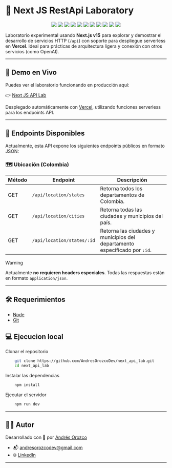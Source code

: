 # 🚀 Next JS RestApi Laboratory

<p align="center">
    <img src="https://img.shields.io/badge/Next.js-15.4.2-black?logo=next.js&logoColor=white" />
    <img src="https://img.shields.io/badge/React-19.1.0-61DAFB?logo=react&logoColor=black" />
    <img src="https://img.shields.io/badge/TypeScript-5.x-3178C6?logo=typescript&logoColor=white" />
    <img src="https://img.shields.io/badge/ESLint-9.x-4B32C3?logo=eslint&logoColor=white" />
    <img src="https://img.shields.io/badge/OpenAI-5.10.1-412991?logo=openai&logoColor=white" />
    <img src="https://img.shields.io/badge/Node.js-20.x-339933?logo=node.js&logoColor=white" />
    <img src="https://img.shields.io/badge/@types/react-19.x-blue?logo=react&logoColor=white" />
    <img src="https://img.shields.io/badge/@types/node-20.x-43853D?logo=node.js&logoColor=white" />
    <img src="https://img.shields.io/badge/Deployed%20on-Vercel-black?logo=vercel" />
    <img src="https://img.shields.io/badge/status-in%20development-yellow" />
    <img src="https://img.shields.io/badge/license-MIT-blue" />
</p>



Laboratorio experimental usando **Next.js v15** para explorar y demostrar el desarrollo de servicios HTTP (`/api`) con soporte para despliegue serverless en **Vercel**. Ideal para prácticas de arquitectura ligera y conexión con otros servicios (como OpenAI).

---

## 🔗 Demo en Vivo

Puedes ver el laboratorio funcionando en producción aquí:

👉 [Next JS API Lab](api-lab-murex.vercel.app)

Desplegado automáticamente con [Vercel](https://vercel.com), utilizando funciones serverless para los endpoints API.

---

## 📡 Endpoints Disponibles

Actualmente, esta API expone los siguientes endpoints públicos en formato JSON:

### 🗺️ Ubicación (Colombia)

| Método | Endpoint                          | Descripción                                                                 |
|--------|-----------------------------------|-----------------------------------------------------------------------------|
| GET    | `/api/location/states`           | Retorna todos los departamentos de Colombia.                               |
| GET    | `/api/location/cities`           | Retorna todas las ciudades y municipios del país.                          |
| GET    | `/api/location/states/:id`       | Retorna las ciudades y municipios del departamento especificado por `:id`. |

> [!WARNING]
> Actualmente **no requieren headers especiales**. Todas las respuestas están en formato `application/json`.

---

## 🛠️ Requerimientos

- [Node](https://nodejs.org/)
- [Git](https://git-scm.com/)

## 💻 Ejecucion local

Clonar el repositorio
```bash
    git clone https://github.com/AndresOrozcoDev/next_api_lab.git
    cd next_api_lab
```

Instalar las dependencias
```bash
    npm install
```

Ejecutar el servidor
```bash
    npm run dev
```

---

## 👨‍💻 Autor

Desarrollado con 💙 por [Andrés Orozco](https://github.com/AndresOrozcoDev)

- 📬 [andresorozcodev@gmail.com](mailto:andresorozcodev@gmail.com)
- 🌐 [LinkedIn](https://www.linkedin.com/in/andresorozcodev)

---

